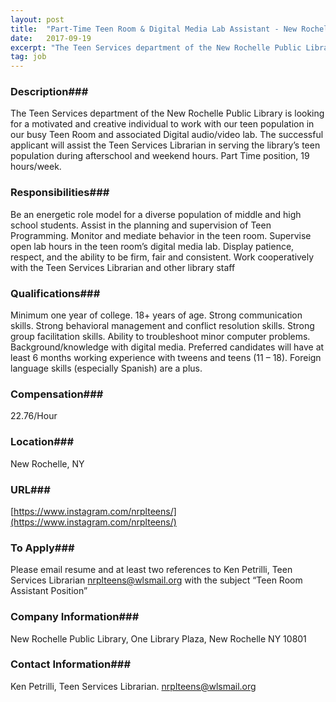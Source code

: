 ```yaml
---
layout: post
title:  "Part-Time Teen Room & Digital Media Lab Assistant - New Rochelle Public Library"
date:   2017-09-19
excerpt: "The Teen Services department of the New Rochelle Public Library is looking for a motivated and creative individual to work with our teen population in our busy Teen Room and associated Digital audio/video lab. The successful applicant will assist the Teen Services Librarian in serving the library’s teen population during..."
tag: job
---
```


### Description###

The Teen Services department of the New Rochelle Public Library is looking for a motivated and creative individual to work with our teen population in our busy Teen Room and associated Digital audio/video lab. The successful applicant will assist the Teen Services Librarian in serving the library’s teen population during afterschool and weekend hours. Part Time position, 19 hours/week.



### Responsibilities###

Be an energetic role model for a diverse population of middle and high school students. Assist in the planning and supervision of Teen Programming. Monitor and mediate behavior in the teen room. Supervise open lab hours in the teen room’s digital media lab. Display patience, respect, and the ability to be firm, fair and consistent. Work cooperatively with the Teen Services Librarian and other library staff


### Qualifications###

Minimum one year of college. 18+ years of age. Strong communication skills. Strong behavioral management and conflict resolution skills. Strong group facilitation skills. Ability to troubleshoot minor computer problems. Background/knowledge with digital media. Preferred candidates will have at least 6 months working experience with tweens and teens (11 – 18). Foreign language skills (especially Spanish) are a plus.


### Compensation###

22.76/Hour


### Location###

New Rochelle, NY


### URL###

[https://www.instagram.com/nrplteens/](https://www.instagram.com/nrplteens/)

### To Apply###

Please email resume and at least two references to Ken Petrilli, Teen Services Librarian nrplteens@wlsmail.org with the subject “Teen Room Assistant Position”


### Company Information###

New Rochelle Public Library, One Library Plaza, New Rochelle NY 10801


### Contact Information###

Ken Petrilli, Teen Services Librarian. nrplteens@wlsmail.org

